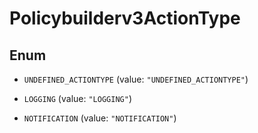 

# Policybuilderv3ActionType

## Enum


* `UNDEFINED_ACTIONTYPE` (value: `"UNDEFINED_ACTIONTYPE"`)

* `LOGGING` (value: `"LOGGING"`)

* `NOTIFICATION` (value: `"NOTIFICATION"`)



